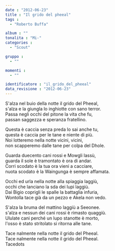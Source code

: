 ```yaml
---
date : "2012-06-23"
title : "Il grido del pheeal"
tags : 
  - "Roberto Buffa"

album : ""
tonalita : "Mi-"
categories : 
  - "Scout"

gruppo : 
  - ""

momenti : 
  - ""

identificatore : "il_grido_del_pheeal"
data_revisione : "2012-06-23"
---
```

  
  
S'alza nel buio della notte il grido del Pheeal,  
s'alza e la giungla lo inghiotte con sano terror.  
Passa negli occhi del pitone la vita che fu,  
passan saggezza e speranza fratellino.  
  
  
  
Questa è caccia senza preda lo sai anche tu,  
questa è caccia per le tane e niente di più.  
Noi lotteremo nella notte vicini, vicini,  
non scapperemo dalle tane per colpa del Dhole.  
  
  
  
Guarda duecento cani rossi e Mowgli lassù,  
guarda il sole è tramontato è ora di andar.  
Corri scodato è la tua ora vieni a cacciare,  
nuota scodato è la Waingunga è sempre affamata.  
  
  
  
Occhi ed urla nella notte alla spiaggia laggiù,  
occhi che lanciano la sda dei lupi laggiù.  
Dai Bigio coprigli le spalle la battaglia infuria,  
Wontolla tace già da un pezzo e Akela non vedo.  
  
  
  
S'alza la bruma del mattino laggiù a Seeonee.  
s'alza e nessun dei cani rossi è rimasto quaggiù.  
Ululate cani perché un lupo stanotte è morto,  
l'osso è stato stritolato si ritorna alle tane.  
  
  
  
Tace nalmente nella notte il grido del Pheeal.  
Tace nalmente nella notte il grido del Pheeal.  
Tacedots  
  
  
  
  
